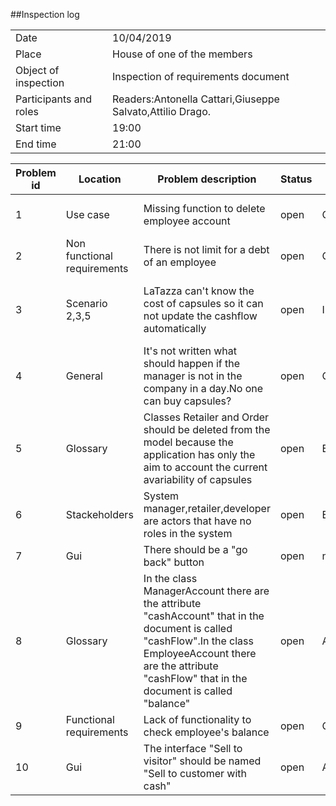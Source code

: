 ##Inspection log

|      |     |
|------|------|
| Date | 10/04/2019 |
|Place | House of one of the members |
|Object of inspection | Inspection of requirements document|
|Participants and roles | Readers:Antonella Cattari,Giuseppe Salvato,Attilio Drago.|
|Start time | 19:00 |
|End time | 21:00 |




|Problem id | Location | Problem description | Status | Type | Gravity |
|-----|------|------|-----|------|------|
| 1 | Use case | Missing function to delete employee account | open | Omission/incompleteness | Major(NF4 is not respected) |
| 2 | Non functional requirements | There is not limit for a debt of an employee | open | Omission | Normal |
| 3 | Scenario 2,3,5 | LaTazza can't know the cost of capsules so it can not update the cashflow automatically | open | Inconsistency/contradiction | Major(some function in LaTazza could not work) |
| 4 | General | It's not written what should happen if the manager is not in the company in a day.No one can buy capsules? | open | Omission | normal |
| 5 | Glossary | Classes Retailer and Order should be deleted from the model because the application has only the aim to account the current avariability of capsules | open |Extraneous information | 
| 6 | Stackeholders | System manager,retailer,developer are actors that have no roles in the system | open |Extraneous information | minor |
| 7 | Gui | There should be a "go back" button | open | normal |
| 8 | Glossary |In the class ManagerAccount there are the attribute "cashAccount" that in the document is called "cashFlow".In the class EmployeeAccount there are the attribute "cashFlow" that in the document is called "balance" | open | Ambiguity | minor |
| 9 | Functional requirements | Lack of functionality to check employee's balance | open | Omission | normal |
| 10 | Gui | The interface "Sell to visitor" should be named "Sell to customer with cash" | open | Ambiguity | minor |

 
